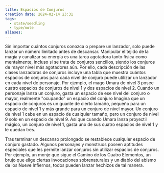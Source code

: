 ```yaml
---
title: Espacios de Conjuros
creation date: 2024-02-14 23:31
tags:
  - state/seedling
  - type/note
aliases:
---
```


Sin importar cuántos conjuros conozca o prepare un lanzador, solo puede lanzar un número limitado antes de descansar. Manipular el tejido de la magia y canalizar su energía es una tarea agotadora tanto física como mentalmente, incluso si se trata de conjuros sencillos, siendo los conjuros de mayor nivel más agotadores aún. Por ello, cada descripción de las clases lanzadoras de conjuros incluye una tabla que muestra cuántos espacios de conjuros para cada nivel de conjuro puede utilizar un lanzador en cada nivel de personaje. Por ejemplo, el mago Umara de nivel 3 posee cuatro espacios de conjuros de nivel 1 y dos espacios de nivel 2. Cuando un personaje lanza un conjuro, gasta un espacio de ese nivel del conjuro o mayor, realmente "ocupando" un espacio del conjuro Imagina que un espacio de conjuros es un guante de cierto tamaño, pequeño para un espacio de nivel 1 y más grande para un conjuro de nivel mayor. Un conjuro de nivel 1 cabe en un espacio de cualquier tamaño, pero un conjuro de nivel 9 solo en un espacio de nivel 9. Así que cuando Umara lanza proyectil mágico, un conjuro de nivel 1, gasta uno de sus cuatro espacios de nivel 1 y le quedan tres.

Tras terminar un descanso prolongado se restablece cualquier espacio de conjuro gastado. Algunos personajes y monstruos poseen aptitudes especiales que les permite lanzar conjuros sin utilizar espacios de conjuros. Por ejemplo, un monje que sigue el Camino de los Cuatro Elementos, un brujo que elige ciertas invocaciones sobrenaturales y un diablo del abismo de los Nueve Infiernos, todos pueden lanzar hechizos de tal manera.